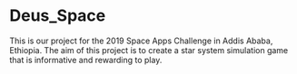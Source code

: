 # Deus_Space
This is our project for the 2019 Space Apps Challenge in Addis Ababa, Ethiopia. The aim of this project is to create a star system simulation game that is informative and rewarding to play. 
